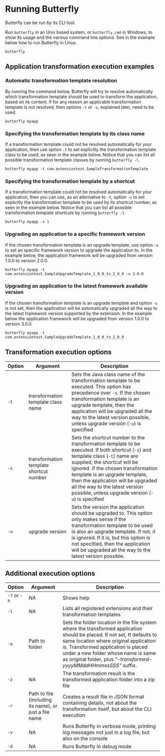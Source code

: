
# Running Butterfly

Butterfly can be run by its CLI tool.

Run `butterfly` in an Unix based system, or `butterfly.cmd` in Windows, to show its usage and the various command line options. See in the example below how to run Butterfly in Linux.

```
butterfly
```

## Application transformation execution examples

### Automatic transformation template resolution

By running the command below, Butterfly will try to resolve automatically which transformation template should be used to transform the application, based on its content. If for any reason an applicable transformation template is not resolved, then options `-t` or `-s`, explained later, need to be used.

```
butterfly myapp
```

### Specifying the transformation template by its class name

If a transformation template could not be resolved automatically for your application, then use option `-t` to set explicitly the transformation template class to be used, as seen in the example below. Notice that you can list all possible transformation template classes by running `butterfly -l`.

```
butterfly myapp -t com.extensiontest.SampleTransformationTemplate
```

### Specifying the transformation template by a shortcut

If a transformation template could not be resolved automatically for your application, then you can use, as an alternative to `-t`, option `-s` to set explicitly the transformation template to be used by its shortcut number, as seen in the example below. Notice that you can list all possible transformation template shortcuts by running `butterfly -l`.

```
butterfly myapp -s 1
```

### Upgrading an application to a specific framework version

If the chosen transformation template is an upgrade template, use option `-u` to set an specific framework version to upgrade the application to. In the example below, the application framework will be upgraded from version 1.0.0 to version 2.0.0.

```
butterfly myapp -t com.extensiontest.SampleUpgradeTemplate_1_0_0_to_2_0_0 -u 2.0.0
```

### Upgrading an application to the latest framework available version

If the chosen transformation template is an upgrade template and option `-u` is not set, then the application will be automatically upgraded all the way to the latest framework version supported by the extension. In the example below the application framework will be upgraded from version 1.0.0 to version 3.0.0.

```
butterfly myapp -t com.extensiontest.SampleUpgradeTemplate_1_0_0_to_2_0_0
```

## Transformation execution options

| Option | Argument | Description |
|--------|----------|-------------|
|`-t`|transformation template class name|Sets the Java class name of the transformation template to be executed. This option has precedence over `-s`. If the chosen transformation template is an upgrade template, then the application will be upgraded all the way to the latest version possible, unless upgrade version (`-u`) is specified|
|`-s`|transformation template shortcut number|Sets the shortcut number to the transformation template to be executed. If both shortcut (`-s`) and template class (`-t`) name are supplied, the shortcut will be ignored. If the chosen transformation template is an upgrade template, then the application will be upgraded all the way to the latest version possible, unless upgrade version (`-u`) is specified|
|`-u`|upgrade version|Sets the version the application should be upgraded to. This option only makes sense if the transformation template to be used is also an upgrade template. If not, it is ignored. If it is, but this option is not specified, then the application will be upgraded all the way to the latest version possible.|

## Additional execution options

| Option | Argument | Description |
|--------|----------|-------------|
|`-?` or `-h`|_NA_|Shows help|
|`-l`|_NA_|Lists all registered extensions and their transformation templates|
|`-o`|Path to folder|Sets the folder location in the file system where the transformed application should be placed. If not set, tt defaults to same location where original application is. Transformed application is placed under a new folder whose name is same as original folder, plus _"-transformed-yyyyMMddHHmmssSSS"_ suffix.|
|`-z`|_NA_|The transformation result is the transformed application folder into a zip file|
|`-r`|Path to file (including its name), or just a file name|Creates a result file in JSON format containing details, not about the transformation itself, but about the CLI execution|
|`-v`|_NA_|Runs Butterfly in verbose mode, printing log messages not just in a log file, but also on the console|
|`-d`|_NA_|Runs Butterfly in debug mode|